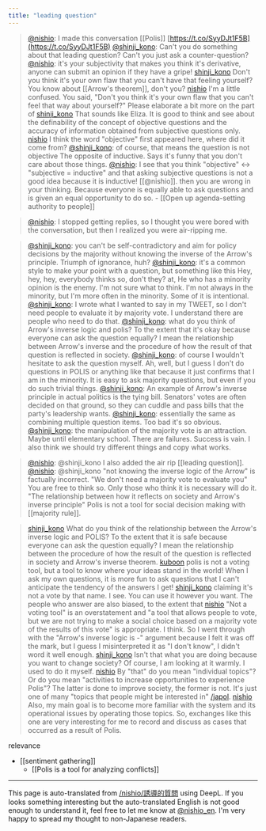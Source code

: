 ```yaml
---
title: "leading question"
---
```


> [@nishio](https://twitter.com/nishio/status/1661193240794796034?s=20): I made this conversation [[Polis]] [https://t.co/SyyDJt1F5B](https://t.co/SyyDJt1F5B)
> [@shinji_kono](https://twitter.com/shinji_kono/status/1661201260111093760?s=20): Can't you do something about that leading question? Can't you just ask a counter-question?
> [@nishio](https://twitter.com/nishio/status/1661201564227497984?s=20): it's your subjectivity that makes you think it's derivative, anyone can submit an opinion if they have a gripe!
> [shinji_kono](https://twitter.com/shinji_kono/status/1661202482293538817) Don't you think it's your own flaw that you can't have that feeling yourself?  You know about [[Arrow's theorem]], don't you?
> [nishio](https://twitter.com/nishio/status/1661203359024529412) I'm a little confused. You said, "Don't you think it's your own flaw that you can't feel that way about yourself?" Please elaborate a bit more on the part of
> [shinji_kono](https://twitter.com/shinji_kono/status/1661204058596868098) That sounds like Eliza. It is good to think and see about the definability of the concept of objective questions and the accuracy of information obtained from subjective questions only.
> [nishio](https://twitter.com/nishio/status/1661204789710196736) I think the word "objective" first appeared here, where did it come from?
> [@shinji_kono](https://twitter.com/shinji_kono/status/1661205207722921984?s=20): of course, that means the question is not objective
> The opposite of inductive.
> Says it's funny that you don't care about those things.
> [@nishio](https://twitter.com/nishio/status/1661206402252308480?s=20): I see that you think "objective" ↔ "subjective = inductive" and that asking subjective questions is not a good idea because it is inductive! [[@nishio]].
>  then you are wrong in your thinking. Because everyone is equally able to ask questions and is given an equal opportunity to do so.
    - [[Open up agenda-setting authority to people]]

> [@nishio](https://twitter.com/nishio/status/1661227832943722496?s=20): I stopped getting replies, so I thought you were bored with the conversation, but then I realized you were air-ripping me.

> [@shinji_kono](https://twitter.com/shinji_kono/status/1661202764599545856?s=20): you can't be self-contradictory and aim for policy decisions by the majority without knowing the inverse of the Arrow's principle. Triumph of ignorance, huh?
> [@shinji_kono](https://twitter.com/shinji_kono/status/1661203379652300801?s=20): it's a common style to make your point with a question, but something like this
> Hey, hey, hey, everybody thinks so, don't they?
>  at,
> He who has a minority opinion is the enemy.
> I'm not sure what to think.
> I'm not always in the minority, but I'm more often in the minority. Some of it is intentional.
> [@shinji_kono](https://twitter.com/shinji_kono/status/1661210816203620353?s=20): I wrote what I wanted to say in my TWEET, so I don't need people to evaluate it by majority vote. I understand there are people who need to do that.
> [@shinji_kono](https://twitter.com/shinji_kono/status/1661212161195266049?s=20): what do you think of Arrow's inverse logic and polis? To the extent that it's okay because everyone can ask the question equally? I mean the relationship between Arrow's inverse and the procedure of how the result of that question is reflected in society.
> [@shinji_kono](https://twitter.com/shinji_kono/status/1661213857543770113?s=20): of course I wouldn't hesitate to ask the question myself.
> Ah, well, but I guess I don't do questions in POLIS or anything like that because it just confirms that I am in the minority. It is easy to ask majority questions, but even if you do such trivial things.
> [@shinji_kono](https://twitter.com/shinji_kono/status/1661215264623722498?s=20): An example of Arrow's inverse principle in actual politics is the tying bill.
> Senators' votes are often decided on that ground, so they can cuddle and pass bills that the party's leadership wants.
> [@shinji_kono](https://twitter.com/shinji_kono/status/1661215729331601408?s=20): essentially the same as combining multiple question items. Too bad it's so obvious.
> [@shinji_kono](https://twitter.com/shinji_kono/status/1661217575639085056?s=20): the manipulation of the majority vote is an attraction. Maybe until elementary school. There are failures. Success is vain.
> I also think we should try different things and copy what works.

> [@nishio](https://twitter.com/nishio/status/1661228921067835392?s=20): @shinji_kono I also added the air rip [[leading question]].
> [@nishio](https://twitter.com/nishio/status/1661230004087439360?s=20): @shinji_kono "not knowing the inverse logic of the Arrow" is factually incorrect.
> "We don't need a majority vote to evaluate you" You are free to think so. Only those who think it is necessary will do it.
> "The relationship between how it reflects on society and Arrow's inverse principle" Polis is not a tool for social decision making with [[majority rule]].


> [shinji_kono](https://twitter.com/shinji_kono/status/1661212161195266049) What do you think of the relationship between the Arrow's inverse logic and POLIS? To the extent that it is safe because everyone can ask the question equally? I mean the relationship between the procedure of how the result of the question is reflected in society and Arrow's inverse theorem.
> [kuboon](https://twitter.com/kuboon/status/1661232704921423874) polis is not a voting tool, but a tool to know where your ideas stand in the world!
>  When I ask my own questions, it is more fun to ask questions that I can't anticipate the tendency of the answers I get!
> [shinji_kono](https://twitter.com/shinji_kono/status/1661240234074595328) claiming it's not a vote by that name.
>  I see.
>  You can use it however you want.
>  The people who answer are also biased, to the extent that
> [nishio](https://twitter.com/nishio/status/1661241994772099073) "Not a voting tool" is an overstatement and "a tool that allows people to vote, but we are not trying to make a social choice based on a majority vote of the results of this vote" is appropriate. I think. So I went through with the "Arrow's inverse logic is -" argument because I felt it was off the mark, but I guess I misinterpreted it as "I don't know", I didn't word it well enough.
> [shinji_kono](https://twitter.com/shinji_kono/status/1661243913590681602) Isn't that what you are doing because you want to change society? Of course, I am looking at it warmly. I used to do it myself.
> [nishio](https://twitter.com/nishio/status/1661250561893859328) By "that" do you mean "individual topics"? Or do you mean "activities to increase opportunities to experience Polis"? The latter is done to improve society, the former is not. It's just one of many "topics that people might be interested in" [/japol](https://scrapbox.io/japol).
> [nishio](https://twitter.com/nishio/status/1661251686139305984) Also, my main goal is to become more familiar with the system and its operational issues by operating those topics. So, exchanges like this one are very interesting for me to record and discuss as cases that occurred as a result of Polis.


relevance
- [[sentiment gathering]]
    - [[Polis is a tool for analyzing conflicts]]

---
This page is auto-translated from [/nishio/誘導的質問](https://scrapbox.io/nishio/誘導的質問) using DeepL. If you looks something interesting but the auto-translated English is not good enough to understand it, feel free to let me know at [@nishio_en](https://twitter.com/nishio_en). I'm very happy to spread my thought to non-Japanese readers.
